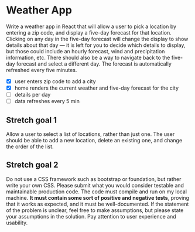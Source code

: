 # Weather App

Write a weather app in React that will allow a user to pick a location by entering a zip code, and display a five-day forecast for that location. Clicking on any day in the five-day forecast will change the display to show details about that day — it is left for you to decide which details to display, but those could include an hourly forecast, wind and precipitation information, etc. There should also be a way to navigate back to the five-day forecast and select a different day.
The forecast is automatically refreshed every five minutes.

- [x] user enters zip code to add a city
- [x] home renders the current weather and five-day forecast for the city
- [ ] details per day
- [ ] data refreshes every 5 min

## Stretch goal 1

Allow a user to select a list of locations, rather than just one. The user should be able to add a new location, delete an existing one, and change the order of the list.

## Stretch goal 2

Do not use a CSS framework such as bootstrap or foundation, but rather write your own CSS.
Please submit what you would consider testable and maintainable production code. The code must compile and run on my local machine. **It must contain some sort of positive and negative tests**, proving that it works as expected, and it must be well-documented. If the statement of the problem is unclear, feel free to make assumptions, but please state your assumptions in the solution. Pay attention to user experience and usability.